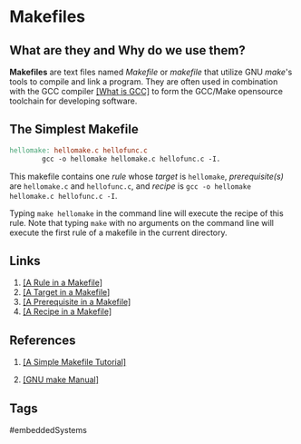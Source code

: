 # Makefiles

## What are they and Why do we use them?
**Makefiles** are text files named *Makefile* or *makefile* that utilize GNU *make*'s tools to compile and link a program. They are often used in combination with the GCC compiler [\[What is GCC\]](../202110191739) to form the GCC/Make opensource toolchain for developing software.  

## The Simplest Makefile
```mk
hellomake: hellomake.c hellofunc.c
		gcc -o hellomake hellomake.c hellofunc.c -I.
```

This makefile contains one *rule* whose *target* is `hellomake`, *prerequisite(s)* are `hellomake.c` and `hellofunc.c`, and *recipe* is `gcc -o hellomake hellomake.c hellofunc.c -I`.

  
Typing `make hellomake` in the command line will execute the recipe of this rule. Note that typing `make` with no arguments on the command line will execute the first rule of a makefile in the current directory.  


## Links
1. [\[A Rule in a Makefile\]](../202110182258)  
2. [\[A Target in a Makefile\]](../202110182306)  
3. [\[A Prerequisite in a Makefile\]](../202110182309)  
4. [\[A Recipe in a Makefile\]](../202110182310)  

## References
1. [\[A Simple Makefile Tutorial\]](https://www.cs.colby.edu/maxwell/courses/tutorials/maketutor/)

2. [\[GNU make Manual\]](https://www.gnu.org/software/make/manual/html_node/index.html#SEC_Contents)

## Tags
#embeddedSystems
